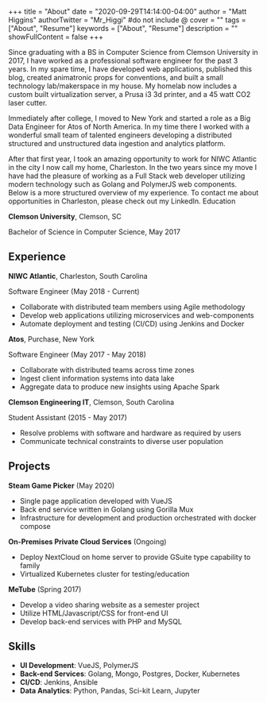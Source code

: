 
+++
title = "About"
date = "2020-09-29T14:14:00-04:00"
author = "Matt Higgins"
authorTwitter = "Mr_Higgi" #do not include @
cover = ""
tags = ["About", "Resume"]
keywords = ["About", "Resume"]
description = ""
showFullContent = false
+++

Since graduating with a BS in Computer Science from Clemson University in 2017, I have worked as a professional software engineer for the past 3 years. In my spare time, I have developed web applications, published this blog, created animatronic props for conventions, and built a small technology lab/makerspace in my house. My homelab now includes a custom built virtualization server, a Prusa i3 3d printer, and a 45 watt CO2 laser cutter.

Immediately after college, I moved to New York and started a role as a Big Data Engineer for Atos of North America. In my time there I worked with a wonderful small team of talented engineers developing a distributed structured and unstructured data ingestion and analytics platform.

After that first year, I took an amazing opportunity to work for NIWC Atlantic in the city I now call my home, Charleston. In the two years since my move I have had the pleasure of working as a Full Stack web developer utilizing modern technology such as Golang and PolymerJS web components. Below is a more structured overview of my experience. To contact me about opportunities in Charleston, please check out my LinkedIn.
Education

**Clemson University**,   Clemson, SC

Bachelor of Science in Computer Science, May 2017

## Experience

**NIWC Atlantic**, Charleston, South Carolina

Software Engineer (May 2018 - Current)

- Collaborate with distributed team members using Agile methodology
- Develop web applications utilizing microservices and web-components
- Automate deployment and testing (CI/CD) using Jenkins and Docker


**Atos**, Purchase, New York

Software Engineer (May 2017 - May 2018)

- Collaborate with distributed teams across time zones
- Ingest client information systems into data lake
- Aggregate data to produce new insights using Apache Spark


**Clemson Engineering IT**, Clemson, South Carolina

Student Assistant (2015 - May 2017)

- Resolve problems with software and hardware as required by users
- Communicate technical constraints to diverse user population

## Projects

**Steam Game Picker** (May 2020)

- Single page application developed with VueJS
- Back end service written in Golang using Gorilla Mux
- Infrastructure for development and production orchestrated with docker compose

**On-Premises Private Cloud Services** (Ongoing)

- Deploy NextCloud on home server to provide GSuite type capability to family
- Virtualized Kubernetes cluster for testing/education

**MeTube** (Spring 2017)

- Develop a video sharing website as a semester project
- Utilize HTML/Javascript/CSS for front-end UI
- Develop back-end services with PHP and MySQL

## Skills

- **UI Development**: VueJS, PolymerJS
- **Back-end Services**: Golang, Mongo, Postgres, Docker, Kubernetes
- **CI/CD**: Jenkins, Ansible
- **Data Analytics**: Python, Pandas, Sci-kit Learn, Jupyter

